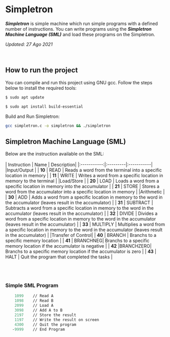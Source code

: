 # **Simpletron**

***Simpletron*** is simple machine which run simple programs with a defined number of instructions.
You can write programs using the ***Simpletron Machine Language (SML)*** and load these programs
on the Simpletron.

*Updated: 27 Ago 2021*

<br/>

## How to run the project

You can compile and run this project using GNU gcc. Follow the steps below to install the required tools:

```sh
$ sudo apt update
```

```sh
$ sudo apt install build-essential
```

Build and Run Simpletron:

```sh
gcc simpletron.c -o simpletron && ./simpletron
```

## Simpletron Machine Language (SML)
Below are the instruction available on the SML:
<br/>
<br/>
| Instruction | Name     | Description|
|:-----------:|:---------|:-----------|
|Input/Output |
|    **10**   | READ     | Reads a word from the terminal into a specific location in memory |
|    **11**   | WRITE    | Writes a word from a specific location in memory to the terminal |
|Load/Store   |
|    **20**   | LOAD     | Loads a word from a specific location in memory into the accumulator |
|    **21**   | STORE    | Stores a word from the accumulator into a specific location in memory |
|Arithmetic   |
|    **30**   | ADD      | Adds a word from a specific location in memory to the word in the accumulator (leaves result in the accumulator) |
|    **31**   | SUBTRACT | Subtracts a word from a specific location in memory to the word in the accumulator (leaves result in the accumulator) |
|    **32**   | DIVIDE   | Divides a word from a specific location in memory to the word in the accumulator (leaves result in the accumulator)  |
|    **33**   | MULTIPLY | Multiplies a word from a specific location in memory to the word in the accumulator (leaves result in the accumulator)  |
|Transfer of Control|
|    **40**   | BRANCH   | Branchs to a specific memory location |
|    **41**   | BRANCHNEG| Branchs to a specific memory location if the accumulator is negative |
|    **42**   |BRANCHZERO| Branchs to a specific memory location if the accumulator is zero |
|    **43**   | HALT     | Quit the program that completed the tasks |

<br/>
<br/>

### Simple SML Program
```SML
    1099    // Read A
    1098    // Read B
    2099    // Load A
    3098    // Add A to B
    2197    // Store the result
    1197    // Write the result on screen
    4300    // Quit the program
   -9999    // End Program
```
